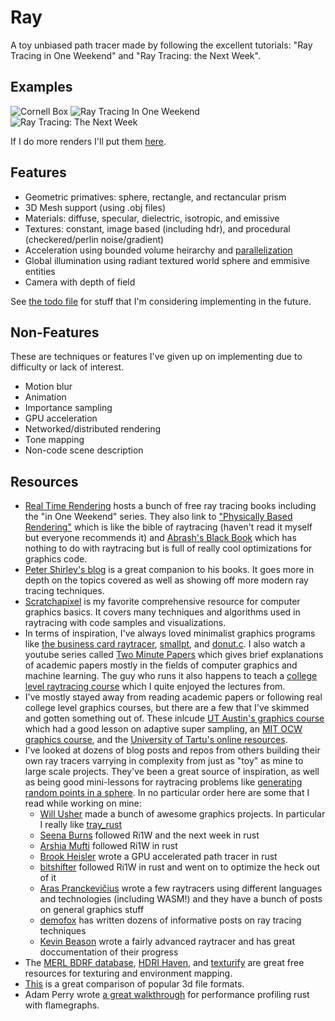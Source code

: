 # Ray

A toy unbiased path tracer made by following the excellent tutorials: "Ray Tracing in One Weekend" and "Ray Tracing: the Next Week".

## Examples

![Cornell Box](https://i.imgur.com/nRxOnPy.png)
![Ray Tracing In One Weekend](https://i.imgur.com/oCkkcKU.png)
![Ray Tracing: The Next Week](https://i.imgur.com/Vgl8uKd.png)

If I do more renders I'll put them [here](https://imgur.com/a/CIZrqYd).

## Features

- Geometric primatives: sphere, rectangle, and rectancular prism
- 3D Mesh support (using .obj files)
- Materials: diffuse, specular, dielectric, isotropic, and emissive
- Textures: constant, image based (including hdr), and procedural (checkered/perlin noise/gradient)
- Acceleration using bounded volume heirarchy and [parallelization](https://github.com/rayon-rs/rayon)
- Global illumination using radiant textured world sphere and emmisive entities
- Camera with depth of field

See [the todo file](todo.md) for stuff that I'm considering implementing in the future.

## Non-Features

These are techniques or features I've given up on implementing due to difficulty or lack of interest.

- Motion blur
- Animation
- Importance sampling
- GPU acceleration
- Networked/distributed rendering
- Tone mapping
- Non-code scene description

## Resources

- [Real Time Rendering](http://www.realtimerendering.com) hosts a bunch of free ray tracing books including the "in One Weekend" series. They also link to ["Physically Based Rendering"](http://www.pbr-book.org/3ed-2018/contents.html) which is like the bible of raytracing (haven't read it myself but everyone recommends it) and [Abrash's Black Book](http://www.jagregory.com/abrash-black-book/) which has nothing to do with raytracing but is full of really cool optimizations for graphics code.
- [Peter Shirley's blog](http://in1weekend.blogspot.com) is a great companion to his books. It goes more in depth on the topics covered as well as showing off more modern ray tracing techniques.
- [Scratchapixel](https://www.scratchapixel.com) is my favorite comprehensive resource for computer graphics basics. It covers many techniques and algorithms used in raytracing with code samples and visualizations.
- In terms of inspiration, I've always loved minimalist graphics programs like [the business card raytracer](http://fabiensanglard.net/rayTracing_back_of_business_card/), [smallpt](http://www.kevinbeason.com/smallpt), and [donut.c](https://www.a1k0n.net/2011/07/20/donut-math.html). I also watch a youtube series called [Two Minute Papers](https://www.youtube.com/channel/UCbfYPyITQ-7l4upoX8nvctg) which gives brief explanations of academic papers mostly in the fields of computer graphics and machine learning. The guy who runs it also happens to teach a [college level raytracing course](https://www.cg.tuwien.ac.at/courses/Rendering/VU.SS2017.html) which I quite enjoyed the lectures from.
- I've mostly stayed away from reading academic papers or following real college level graphics courses, but there are a few that I've skimmed and gotten something out of. These inlcude [UT Austin's graphics course](https://www.cs.utexas.edu/users/fussell/courses/cs384g-fall2011) which had a good lesson on adaptive super sampling, an [MIT OCW graphics course](https://ocw.mit.edu/courses/electrical-engineering-and-computer-science/6-837-computer-graphics-fall-2012), and the [University of Tartu's online resources](https://cglearn.codelight.eu/pub/computer-graphics/environment-mapping#material-sphere-map-1).
- I've looked at dozens of blog posts and repos from others building their own ray tracers varrying in complexity from just as "toy" as mine to large scale projects. They've been a great source of inspiration, as well as being good mini-lessons for raytracing problems like [generating random points in a sphere](https://karthikkaranth.me/blog/generating-random-points-in-a-sphere). In no particular order here are some that I read while working on mine:
  - [Will Usher](https://www.willusher.io/projects) made a bunch of awesome graphics projects. In particular I really like [tray_rust](https://github.com/Twinklebear/tray_rust)
  - [Seena Burns](http://seenaburns.com/benchmarking-rust-with-cargo-bench/) followed Ri1W and the next week in rust
  - [Arshia Mufti](https://github.com/arshiamufti/tracy) followed Ri1W in rust
  - [Brook Heisler](https://bheisler.github.io/post/writing-gpu-accelerated-path-tracer-part-1/) wrote a GPU accelerated path tracer in rust
  - [bitshifter](https://bitshifter.github.io/2018/04/29/rust-ray-tracer-in-one-weekend/) followed Ri1W in rust and went on to optimize the heck out of it
  - [Aras Pranckevičius](http://aras-p.info/blog/2018/03/28/Daily-Pathtracer-Part-0-Intro/) wrote a few raytracers using different languages and technologies (including WASM!) and they have a bunch of posts on general graphics stuff
  - [demofox](https://blog.demofox.org/2016/09/21/path-tracing-getting-started-with-diffuse-and-emissive/) has written dozens of informative posts on ray tracing techniques
  - [Kevin Beason](http://www.kevinbeason.com/worklog/) wrote a fairly advanced raytracer and has great doccumentation of their progress
- The [MERL BDRF database](https://www.merl.com/brdf/), [HDRI Haven](https://hdrihaven.com/), and [texturify](http://texturify.com/) are great free resources for texturing and environment mapping.
- [This](https://all3dp.com/3d-file-format-3d-files-3d-printer-3d-cad-vrml-stl-obj/) is a great comparison of popular 3d file formats.
- Adam Perry wrote [a great walkthrough](https://blog.anp.lol/rust/2016/07/24/profiling-rust-perf-flamegraph/) for performance profiling rust with flamegraphs.

